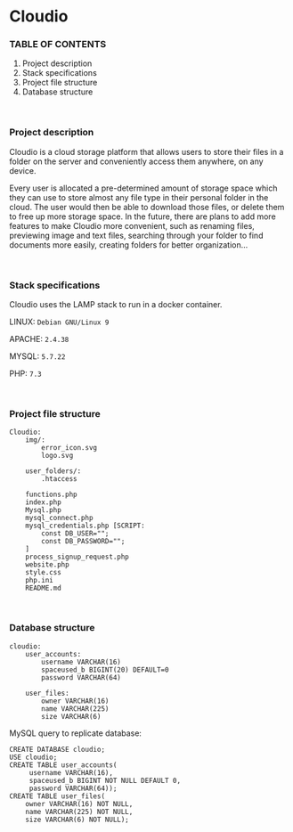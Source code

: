
# Cloudio

### TABLE OF CONTENTS

1.  Project description
2.  Stack specifications
3.  Project file structure
4.  Database structure
&nbsp;

&nbsp;

### Project description

Cloudio is a cloud storage platform that allows users to store their files in a folder on the server and conveniently access them anywhere,
on any device.

Every user is allocated a pre-determined amount of storage space which they can use to store almost any file type in their personal folder
in the cloud. The user would then be able to download those files, or delete them to free up more storage space. In the future, there are
plans to add more features to make Cloudio more convenient, such as renaming files, previewing image and text files, searching through your
folder to find documents more easily, creating folders for better organization...
&nbsp;

&nbsp;

### Stack specifications

Cloudio uses the LAMP stack to run in a docker container.

LINUX: `Debian GNU/Linux 9`

APACHE: `2.4.38`

MYSQL: `5.7.22`

PHP: `7.3`
&nbsp;

&nbsp;

### Project file structure
```
Cloudio:
    img/:
        error_icon.svg
        logo.svg

    user_folders/:
        .htaccess

    functions.php
    index.php
    Mysql.php
    mysql_connect.php
    mysql_credentials.php [SCRIPT:
        const DB_USER="";
        const DB_PASSWORD="";
    ]
    process_signup_request.php
    website.php
    style.css
    php.ini
    README.md
```
&nbsp;

### Database structure
```
cloudio:
    user_accounts:
        username VARCHAR(16)
        spaceused_b BIGINT(20) DEFAULT=0
        password VARCHAR(64)

    user_files:
        owner VARCHAR(16)
        name VARCHAR(225)
        size VARCHAR(6)
```
MySQL query to replicate database:
```
CREATE DATABASE cloudio;
USE cloudio;
CREATE TABLE user_accounts(
     username VARCHAR(16),
     spaceused_b BIGINT NOT NULL DEFAULT 0,
     password VARCHAR(64));
CREATE TABLE user_files(
    owner VARCHAR(16) NOT NULL,
    name VARCHAR(225) NOT NULL,
    size VARCHAR(6) NOT NULL);
```
